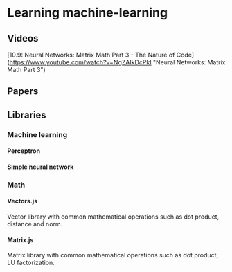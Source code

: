# Learning machine-learning

## Videos

[10.9: Neural Networks: Matrix Math Part 3 - The Nature of Code] (https://www.youtube.com/watch?v=NgZAIkDcPkI "Neural Networks: Matrix Math Part 3")


## Papers


## Libraries

### Machine learning

#### Perceptron

#### Simple neural network

### Math

#### Vectors.js

Vector library with common mathematical operations such as dot product, distance and norm.

#### Matrix.js

Matrix library with common mathematical operations such as dot product, LU factorization. 
